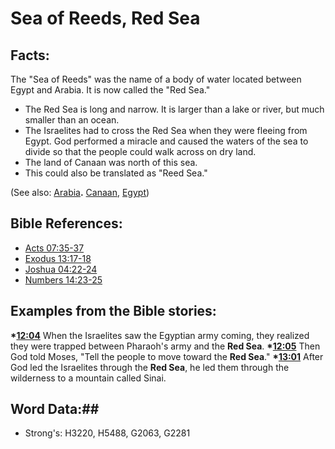# Sea of Reeds, Red Sea #

## Facts: ##

The "Sea of Reeds" was the name of a body of water located between Egypt and Arabia. It is now called the "Red Sea."
 
* The Red Sea is long and narrow. It is larger than a lake or river, but much smaller than an ocean.
* The Israelites had to cross the Red Sea when they were fleeing from Egypt. God performed a miracle and caused the waters of the sea to divide so that the people could walk across on dry land.
* The land of Canaan was north of this sea.
* This could also be translated as "Reed Sea."

(See also: [Arabia](arabia.md)**.** [Canaan](canaan.md), [Egypt](egypt.md))

## Bible References: ##

* [Acts 07:35-37](rc://en/tn/help/act/07/35)
* [Exodus 13:17-18](rc://en/tn/help/exo/13/17)
* [Joshua 04:22-24](rc://en/tn/help/jos/04/22)
* [Numbers 14:23-25](rc://en/tn/help/num/14/23)

## Examples from the Bible stories: ##

  __*[12:04](rc://en/tn/help/obs/12/04)__  When the Israelites saw the Egyptian army coming, they realized they were trapped between Pharaoh's army and the __Red Sea__.
  __*[12:05](rc://en/tn/help/obs/12/05)__  Then God told Moses, "Tell the people to move toward the __Red Sea__."
  __*[13:01](rc://en/tn/help/obs/13/01)__  After God led the Israelites through the __Red Sea__, he led them through the wilderness to a mountain called Sinai.

## Word Data:##

* Strong's: H3220, H5488, G2063, G2281
